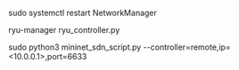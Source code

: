sudo systemctl restart NetworkManager

ryu-manager ryu_controller.py

sudo python3 mininet_sdn_script.py --controller=remote,ip=<10.0.0.1>,port=6633


